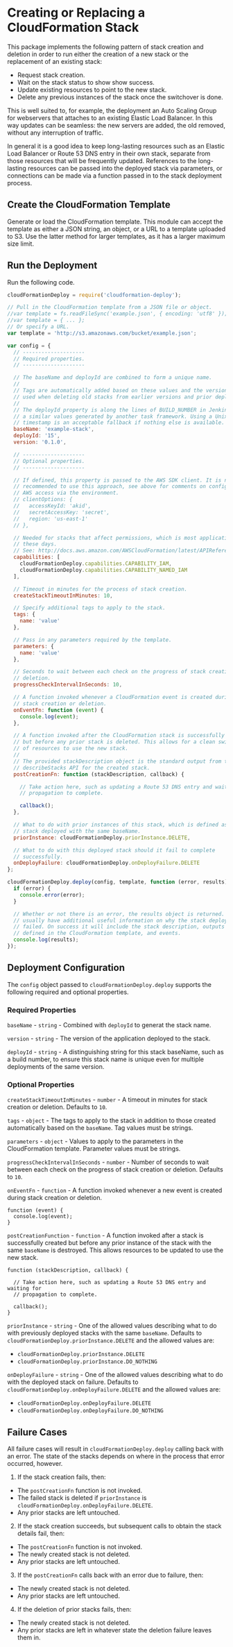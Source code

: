 # Creating or Replacing a CloudFormation Stack

This package implements the following pattern of stack creation and deletion in
order to run either the creation of a new stack or the replacement of an
existing stack:

* Request stack creation.
* Wait on the stack status to show show success.
* Update existing resources to point to the new stack.
* Delete any previous instances of the stack once the switchover is done.

This is well suited to, for example, the deployment an Auto Scaling Group for
webservers that attaches to an existing Elastic Load Balancer. In this way
updates can be seamless: the new servers are added, the old removed, without
any interruption of traffic.

In general it is a good idea to keep long-lasting resources such as an Elastic
Load Balancer or Route 53 DNS entry in their own stack, separate from those
resources that will be frequently updated. References to the long-lasting
resources can be passed into the deployed stack via parameters, or connections
can be made via a function passed in to the stack deployment process.

## Create the CloudFormation Template

Generate or load the CloudFormation template. This module can accept the
template as either a JSON string, an object, or a URL to a template uploaded to
S3. Use the latter method for larger templates, as it has a larger maximum size
limit.

## Run the Deployment

Run the following code.

```js
cloudFormationDeploy = require('cloudformation-deploy');

// Pull in the CloudFormation template from a JSON file or object.
//var template = fs.readFileSync('example.json', { encoding: 'utf8' });
//var template = { ... };
// Or specify a URL.
var template = 'http://s3.amazonaws.com/bucket/example.json';

var config = {
  // --------------------
  // Required properties.
  // --------------------

  // The baseName and deployId are combined to form a unique name.
  //
  // Tags are automatically added based on these values and the version, and are
  // used when deleting old stacks from earlier versions and prior deployments.
  //
  // The deployId property is along the lines of BUILD_NUMBER in Jenkins or
  // a similar values generated by another task framework. Using a Unix
  // timestamp is an acceptable fallback if nothing else is available.
  baseName: 'example-stack',
  deployId: '15',
  version: '0.1.0',

  // --------------------
  // Optional properties.
  // --------------------

  // If defined, this property is passed to the AWS SDK client. It is not
  // recommended to use this approach, see above for comments on configuring
  // AWS access via the environment.
  // clientOptions: {
  //   accessKeyId: 'akid',
  //   secretAccessKey: 'secret',
  //   region: 'us-east-1'
  // },

  // Needed for stacks that affect permissions, which is most application stacks
  // these days.
  // See: http://docs.aws.amazon.com/AWSCloudFormation/latest/APIReference/API_CreateStack.html
  capabilities: [
    cloudFormationDeploy.capabilities.CAPABILITY_IAM,
    cloudFormationDeploy.capabilities.CAPABILITY_NAMED_IAM
  ],

  // Timeout in minutes for the process of stack creation.
  createStackTimeoutInMinutes: 10,

  // Specify additional tags to apply to the stack.
  tags: {
    name: 'value'
  },

  // Pass in any parameters required by the template.
  parameters: {
    name: 'value'
  },

  // Seconds to wait between each check on the progress of stack creation or
  // deletion.
  progressCheckIntervalInSeconds: 10,

  // A function invoked whenever a CloudFormation event is created during
  // stack creation or deletion.
  onEventFn: function (event) {
    console.log(event);
  },

  // A function invoked after the CloudFormation stack is successfully created
  // but before any prior stack is deleted. This allows for a clean switchover
  // of resources to use the new stack.
  //
  // The provided stackDescription object is the standard output from the
  // describeStacks API for the created stack.
  postCreationFn: function (stackDescription, callback) {

    // Take action here, such as updating a Route 53 DNS entry and waiting for
    // propagation to complete.

    callback();
  },

  // What to do with prior instances of this stack, which is defined as any
  // stack deployed with the same baseName.
  priorInstance: cloudFormationDeploy.priorInstance.DELETE,

  // What to do with this deployed stack should it fail to complete
  // successfully.
  onDeployFailure: cloudFormationDeploy.onDeployFailure.DELETE
};

cloudFormationDeploy.deploy(config, template, function (error, results) {
  if (error) {
    console.error(error);
  }

  // Whether or not there is an error, the results object is returned. It will
  // usually have additional useful information on why the stack deployment
  // failed. On success it will include the stack description, outputs
  // defined in the CloudFormation template, and events.
  console.log(results);
});
```

## Deployment Configuration

The `config` object passed to `cloudFormationDeploy.deploy` supports the
following required and optional properties.

### Required Properties

`baseName` - `string` - Combined with `deployId` to generat the stack name.

`version` - `string` - The version of the application deployed to the stack.

`deployId` - `string` - A distinguishing string for this stack baseName, such as
a build number, to ensure this stack name is unique even for multiple
deployments of the same version.

### Optional Properties

`createStackTimeoutInMinutes` - `number` - A timeout in minutes for stack
creation or deletion. Defaults to `10`.

`tags` - `object` - The tags to apply to the stack in addition to those created
automatically based on the `baseName`. Tag values must be strings.

`parameters` - `object` - Values to apply to the parameters in the
CloudFormation template. Parameter values must be strings.

`progressCheckIntervalInSeconds` - `number` - Number of seconds to wait between each
check on the progress of stack creation or deletion. Defaults to `10`.

`onEventFn` - `function` - A function invoked whenever a new event is
created during stack creation or deletion.

```
function (event) {
  console.log(event);
}
```

`postCreationFunction` - `function` - A function invoked after a stack is
successfully created but before any prior instance of the stack with the same
`baseName` is destroyed. This allows resources to be updated to use the new
stack.

```
function (stackDescription, callback) {

  // Take action here, such as updating a Route 53 DNS entry and waiting for
  // propagation to complete.

  callback();
}
```

`priorInstance` - `string` - One of the allowed values describing what to do
with previously deployed stacks with the same `baseName`. Defaults to
`cloudFormationDeploy.priorInstance.DELETE` and the allowed values are:

* `cloudFormationDeploy.priorInstance.DELETE`
* `cloudFormationDeploy.priorInstance.DO_NOTHING`

`onDeployFailure` - `string` - One of the allowed values describing what to do with
the deployed stack on failure. Defaults to
`cloudFormationDeploy.onDeployFailure.DELETE` and the allowed values are:

* `cloudFormationDeploy.onDeployFailure.DELETE`
* `cloudFormationDeploy.onDeployFailure.DO_NOTHING`

## Failure Cases

All failure cases will result in `cloudFormationDeploy.deploy` calling back with
an error. The state of the stacks depends on where in the process that error
occurred, however.

1) If the stack creation fails, then:

  * The `postCreationFn` function is not invoked.
  * The failed stack is deleted if `priorInstance` is
`cloudFormationDeploy.onDeployFailure.DELETE`.
  * Any prior stacks are left untouched.

2) If the stack creation succeeds, but subsequent calls to obtain the stack
details fail, then:

  * The `postCreationFn` function is not invoked.
  * The newly created stack is not deleted.
  * Any prior stacks are left untouched.

3) If the `postCreationFn` calls back with an error due to failure, then:

  * The newly created stack is not deleted.
  * Any prior stacks are left untouched.

4) If the deletion of prior stacks fails, then:

  * The newly created stack is not deleted.
  * Any prior stacks are left in whatever state the deletion failure leaves them
in.
